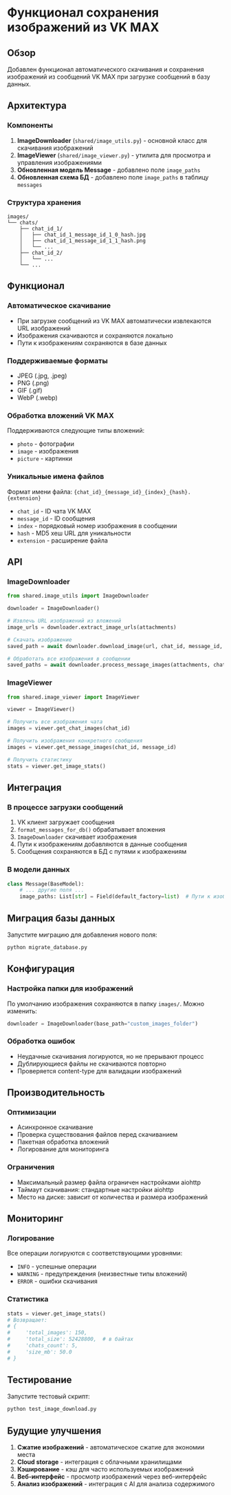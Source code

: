 # Функционал сохранения изображений из VK MAX

## Обзор

Добавлен функционал автоматического скачивания и сохранения изображений из сообщений VK MAX при загрузке сообщений в базу данных.

## Архитектура

### Компоненты

1. **ImageDownloader** (`shared/image_utils.py`) - основной класс для скачивания изображений
2. **ImageViewer** (`shared/image_viewer.py`) - утилита для просмотра и управления изображениями
3. **Обновленная модель Message** - добавлено поле `image_paths`
4. **Обновленная схема БД** - добавлено поле `image_paths` в таблицу `messages`

### Структура хранения

```
images/
└── chats/
    ├── chat_id_1/
    │   ├── chat_id_1_message_id_1_0_hash.jpg
    │   ├── chat_id_1_message_id_1_1_hash.png
    │   └── ...
    ├── chat_id_2/
    │   └── ...
    └── ...
```

## Функционал

### Автоматическое скачивание

- При загрузке сообщений из VK MAX автоматически извлекаются URL изображений
- Изображения скачиваются и сохраняются локально
- Пути к изображениям сохраняются в базе данных

### Поддерживаемые форматы

- JPEG (.jpg, .jpeg)
- PNG (.png)
- GIF (.gif)
- WebP (.webp)

### Обработка вложений VK MAX

Поддерживаются следующие типы вложений:
- `photo` - фотографии
- `image` - изображения
- `picture` - картинки

### Уникальные имена файлов

Формат имени файла: `{chat_id}_{message_id}_{index}_{hash}.{extension}`

- `chat_id` - ID чата VK MAX
- `message_id` - ID сообщения
- `index` - порядковый номер изображения в сообщении
- `hash` - MD5 хеш URL для уникальности
- `extension` - расширение файла

## API

### ImageDownloader

```python
from shared.image_utils import ImageDownloader

downloader = ImageDownloader()

# Извлечь URL изображений из вложений
image_urls = downloader.extract_image_urls(attachments)

# Скачать изображение
saved_path = await downloader.download_image(url, chat_id, message_id, index)

# Обработать все изображения в сообщении
saved_paths = await downloader.process_message_images(attachments, chat_id, message_id)
```

### ImageViewer

```python
from shared.image_viewer import ImageViewer

viewer = ImageViewer()

# Получить все изображения чата
images = viewer.get_chat_images(chat_id)

# Получить изображения конкретного сообщения
images = viewer.get_message_images(chat_id, message_id)

# Получить статистику
stats = viewer.get_image_stats()
```

## Интеграция

### В процессе загрузки сообщений

1. VK клиент загружает сообщения
2. `format_messages_for_db()` обрабатывает вложения
3. `ImageDownloader` скачивает изображения
4. Пути к изображениям добавляются в данные сообщения
5. Сообщения сохраняются в БД с путями к изображениям

### В модели данных

```python
class Message(BaseModel):
    # ... другие поля ...
    image_paths: List[str] = Field(default_factory=list)  # Пути к изображениям
```

## Миграция базы данных

Запустите миграцию для добавления нового поля:

```bash
python migrate_database.py
```

## Конфигурация

### Настройка папки для изображений

По умолчанию изображения сохраняются в папку `images/`. Можно изменить:

```python
downloader = ImageDownloader(base_path="custom_images_folder")
```

### Обработка ошибок

- Неудачные скачивания логируются, но не прерывают процесс
- Дублирующиеся файлы не скачиваются повторно
- Проверяется content-type для валидации изображений

## Производительность

### Оптимизации

- Асинхронное скачивание
- Проверка существования файлов перед скачиванием
- Пакетная обработка вложений
- Логирование для мониторинга

### Ограничения

- Максимальный размер файла ограничен настройками aiohttp
- Таймаут скачивания: стандартные настройки aiohttp
- Место на диске: зависит от количества и размера изображений

## Мониторинг

### Логирование

Все операции логируются с соответствующими уровнями:
- `INFO` - успешные операции
- `WARNING` - предупреждения (неизвестные типы вложений)
- `ERROR` - ошибки скачивания

### Статистика

```python
stats = viewer.get_image_stats()
# Возвращает:
# {
#     'total_images': 150,
#     'total_size': 52428800,  # в байтах
#     'chats_count': 5,
#     'size_mb': 50.0
# }
```

## Тестирование

Запустите тестовый скрипт:

```bash
python test_image_download.py
```

## Будущие улучшения

1. **Сжатие изображений** - автоматическое сжатие для экономии места
2. **Cloud storage** - интеграция с облачными хранилищами
3. **Кэширование** - кэш для часто используемых изображений
4. **Веб-интерфейс** - просмотр изображений через веб-интерфейс
5. **Анализ изображений** - интеграция с AI для анализа содержимого
